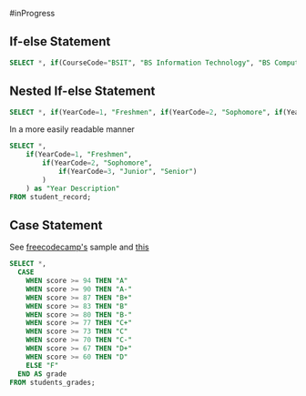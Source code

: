 #inProgress 


## If-else Statement
```SQL
SELECT *, if(CourseCode="BSIT", "BS Information Technology", "BS Computer Science") as "Course Description" FROM student_record;
```

## Nested If-else Statement
```SQL
SELECT *, if(YearCode=1, "Freshmen", if(YearCode=2, "Sophomore", if(YearCode=3, "Junior", "Senior"))) as "Year Description" FROM student_record;
```

In a more easily readable manner
```SQL
SELECT *, 
	if(YearCode=1, "Freshmen", 
		if(YearCode=2, "Sophomore", 
			if(YearCode=3, "Junior", "Senior")
		)
	) as "Year Description" 
FROM student_record;
```


## Case Statement
See [freecodecamp's](https://www.freecodecamp.org/news/case-statement-in-sql-example-query/) sample and [this](https://www.sqlshack.com/case-statement-in-sql/)
```sql
SELECT *,
  CASE
    WHEN score >= 94 THEN "A"
    WHEN score >= 90 THEN "A-"
    WHEN score >= 87 THEN "B+"
    WHEN score >= 83 THEN "B"
    WHEN score >= 80 THEN "B-"
    WHEN score >= 77 THEN "C+"
    WHEN score >= 73 THEN "C"
    WHEN score >= 70 THEN "C-"
    WHEN score >= 67 THEN "D+"
    WHEN score >= 60 THEN "D"
    ELSE "F"
  END AS grade
FROM students_grades;
```